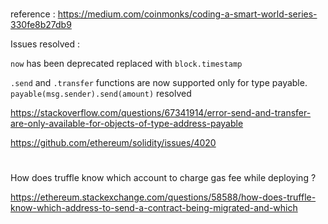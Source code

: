 # 
reference : https://medium.com/coinmonks/coding-a-smart-world-series-330fe8b27db9

Issues resolved : 

`now` has been deprecated replaced with `block.timestamp`

`.send` and `.transfer` functions are now supported only for type payable. `payable(msg.sender).send(amount)` resolved

https://stackoverflow.com/questions/67341914/error-send-and-transfer-are-only-available-for-objects-of-type-address-payable

https://github.com/ethereum/solidity/issues/4020

#
How does truffle know which account to charge gas fee while deploying ?

https://ethereum.stackexchange.com/questions/58588/how-does-truffle-know-which-address-to-send-a-contract-being-migrated-and-which